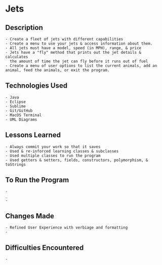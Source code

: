# Jets

## Description
	- Create a fleet of jets with different capabilities
	- Create a menu to use your jets & access information about them.
	- All jets must have a model, speed (in MPH), range, & price
	- Jets have a "fly" method that prints out the jet details & calculates
	  the amount of time the jet can fly before it runs out of fuel
	- Create a menu of user options to list the current animals, add an animal, feed the animals, or exit the program.

## Technologies Used
	- Java
	- Eclipse
	- Sublime
	- Git/GitHub
	- MacOS Terminal
	- UML Diagrams

## Lessons Learned
	- Always commit your work so that it saves
	- Used & re-inforced learning classes & subclasses
	- Used multiple classes to run the program
	- Used getters & setters, fields, constructors, polymorphism, & toStrings

## To Run the Program
	-
	_
	-

## Changes Made
	- Refined User Experience with verbiage and formatting
	- 
	 
## Difficulties Encountered
	- 